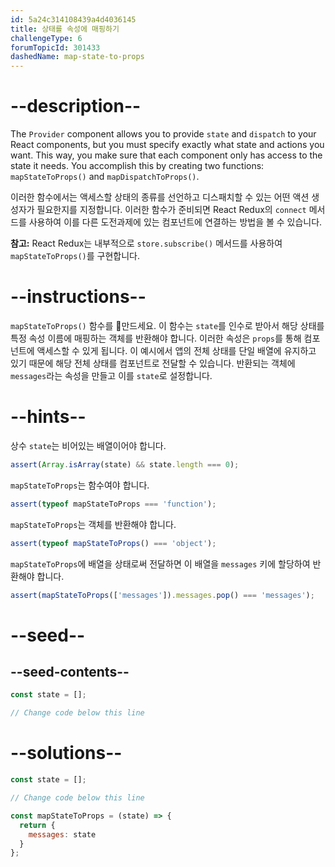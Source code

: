 ```yaml
---
id: 5a24c314108439a4d4036145
title: 상태를 속성에 매핑하기
challengeType: 6
forumTopicId: 301433
dashedName: map-state-to-props
---
```


# --description--

The `Provider` component allows you to provide `state` and `dispatch` to your React components, but you must specify exactly what state and actions you want. This way, you make sure that each component only has access to the state it needs. You accomplish this by creating two functions: `mapStateToProps()` and `mapDispatchToProps()`.

이러한 함수에서는 액세스할 상태의 종류를 선언하고 디스패치할 수 있는 어떤 액션 생성자가 필요한지를 지정합니다. 이러한 함수가 준비되면 React Redux의 `connect` 메서드를 사용하여 이를 다른 도전과제에 있는 컴포넌트에 연결하는 방법을 볼 수 있습니다.

**참고:** React Redux는 내부적으로 `store.subscribe()` 메서드를 사용하여 `mapStateToProps()`를 구현합니다.

# --instructions--

`mapStateToProps()` 함수를 만드세요. 이 함수는 `state`를 인수로 받아서 해당 상태를 특정 속성 이름에 매핑하는 객체를 반환해야 합니다. 이러한 속성은 `props`를 통해 컴포넌트에 액세스할 수 있게 됩니다. 이 예시에서 앱의 전체 상태를 단일 배열에 유지하고 있기 때문에 해당 전체 상태를 컴포넌트로 전달할 수 있습니다. 반환되는 객체에 `messages`라는 속성을 만들고 이를 `state`로 설정합니다.

# --hints--

상수 `state`는 비어있는 배열이어야 합니다.

```js
assert(Array.isArray(state) && state.length === 0);
```

`mapStateToProps`는 함수여야 합니다.

```js
assert(typeof mapStateToProps === 'function');
```

`mapStateToProps`는 객체를 반환해야 합니다.

```js
assert(typeof mapStateToProps() === 'object');
```

`mapStateToProps`에 배열을 상태로써 전달하면 이 배열을 `messages` 키에 할당하여 반환해야 합니다.

```js
assert(mapStateToProps(['messages']).messages.pop() === 'messages');
```

# --seed--

## --seed-contents--

```jsx
const state = [];

// Change code below this line
```

# --solutions--

```jsx
const state = [];

// Change code below this line

const mapStateToProps = (state) => {
  return {
    messages: state
  }
};
```
